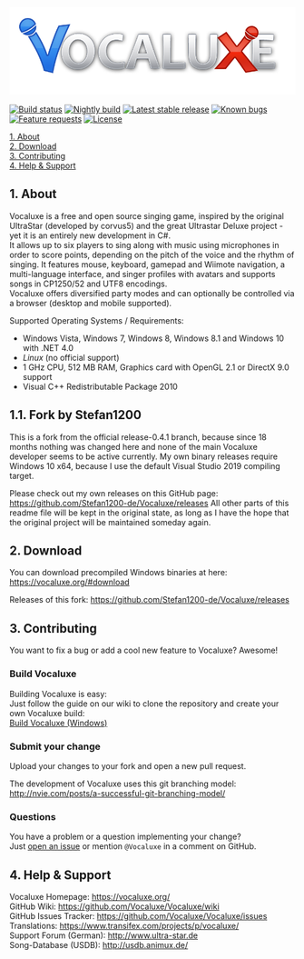 ![Vocaluxe Logo](https://raw.githubusercontent.com/Vocaluxe/Vocaluxe/develop/Output/Graphics/Logo.png)  

[![Build status](https://ci.appveyor.com/api/projects/status/y9ylgebv14i7usxx/branch/develop?svg=true)](https://ci.appveyor.com/project/VocaluxeBuildBot/vocaluxe/branch/develop)
[![Nightly build](https://img.shields.io/badge/nightly%20build-latest-blue.svg)](https://vocaluxe.org/#download)
[![Latest stable release](https://img.shields.io/github/release/vocaluxe/Vocaluxe.svg?label=stable%20release)](https://vocaluxe.org/#download)
[![Known bugs](https://img.shields.io/github/issues-raw/vocaluxe/vocaluxe/bug.svg?label=known%20bugs)](https://github.com/Vocaluxe/Vocaluxe/labels/bug)
[![Feature requests](https://img.shields.io/github/issues-raw/vocaluxe/vocaluxe/feature%20request.svg?label=feature%20requests&colorB=007ec6)](https://github.com/Vocaluxe/Vocaluxe/labels/feature%20request)
[![License](https://img.shields.io/badge/licence-GPLv3-blue.svg)](https://github.com/Vocaluxe/Vocaluxe/blob/develop/LICENSE.txt)  

[1. About](#1-about)                     
[2. Download](#2-download)                     
[3. Contributing](#3-contributing)        
[4. Help & Support](#4-help--support)

## 1. About
Vocaluxe is a free and open source singing game, inspired by the original UltraStar (developed by corvus5) and the great Ultrastar Deluxe project - yet it is an entirely new development in C#.   
It allows up to six players to sing along with music using microphones in order to score points, depending on the pitch of the voice and the rhythm of singing.
It features mouse, keyboard, gamepad and Wiimote navigation, a multi-language interface, and singer profiles with avatars and supports songs in CP1250/52 and UTF8 encodings.   
Vocaluxe offers diversified party modes and can optionally be controlled via a browser (desktop and mobile supported).

Supported Operating Systems / Requirements:
- Windows Vista, Windows 7, Windows 8, Windows 8.1 and Windows 10 with .NET 4.0
- *Linux* (no official support)
- 1 GHz CPU, 512 MB RAM, Graphics card with OpenGL 2.1 or DirectX 9.0 support
- Visual C++ Redistributable Package 2010

## 1.1. Fork by Stefan1200
This is a fork from the official release-0.4.1 branch, because since 18 months nothing was changed here and none of the main Vocaluxe developer seems to be active currently. My own binary releases require Windows 10 x64, because I use the default Visual Studio 2019 compiling target.

Please check out my own releases on this GitHub page: https://github.com/Stefan1200-de/Vocaluxe/releases
All other parts of this readme file will be kept in the original state, as long as I have the hope that the original project will be maintained someday again.

## 2. Download                
You can download precompiled Windows binaries at here:
https://vocaluxe.org/#download

Releases of this fork: https://github.com/Stefan1200-de/Vocaluxe/releases

## 3. Contributing
You want to fix a bug or add a cool new feature to Vocaluxe? Awesome!

### Build Vocaluxe
Building Vocaluxe is easy:   
Just follow the guide on our wiki to clone the repository and create your own Vocaluxe build:   
[Build Vocaluxe (Windows)](https://github.com/Vocaluxe/Vocaluxe/wiki/HowTo:-Build-Vocaluxe-(Windows))

### Submit your change
Upload your changes to your fork and open a new pull request.

The development of Vocaluxe uses this git branching model:   
http://nvie.com/posts/a-successful-git-branching-model/

### Questions
You have a problem or a question implementing your change?   
Just [open an issue](https://github.com/Vocaluxe/Vocaluxe/issues/new) or mention `@Vocaluxe` in a comment on GitHub.

## 4. Help & Support
Vocaluxe Homepage: https://vocaluxe.org/  
GitHub Wiki:			https://github.com/Vocaluxe/Vocaluxe/wiki   
GitHub Issues Tracker:	https://github.com/Vocaluxe/Vocaluxe/issues   
Translations:			https://www.transifex.com/projects/p/vocaluxe/   
Support Forum (German):	http://www.ultra-star.de   
Song-Database (USDB):	http://usdb.animux.de/
